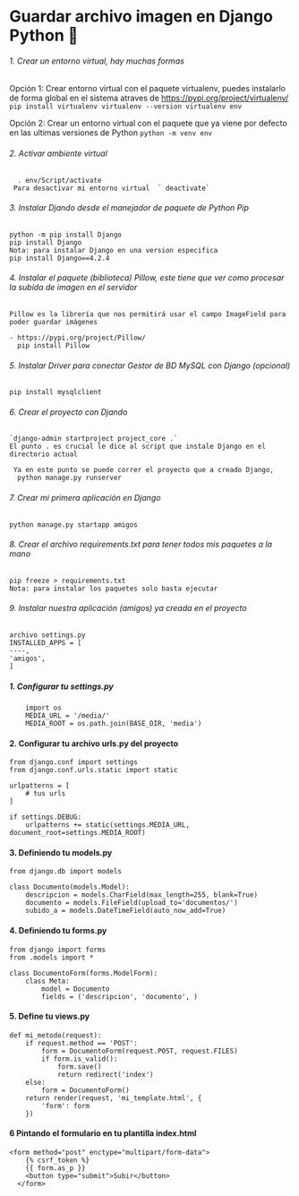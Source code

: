 # Guardar archivo imagen en Django Python 🐍

###### 1. Crear un entorno virtual, hay muchas formas

Opción 1: Crear entorno virtual con el paquete virtualenv, puedes instalarlo de forma global en el sistema atraves de https://pypi.org/project/virtualenv/
`	  
		  pip install virtualenv
		  virtualenv --version
		  virtualenv env
		 `

Opción 2: Crear un entorno virtual con el paquete que ya viene por defecto en las ultimas versiones de Python
`python -m venv env`

###### 2. Activar ambiente virtual

      . env/Script/activate
     Para desactivar mi entorno virtual  ` deactivate`

###### 3. Instalar Djando desde el manejador de paquete de Python Pip

    python -m pip install Django
    pip install Django
    Nota: para instalar Django en una version especifica
    pip install Django==4.2.4

###### 4. Instalar el paquete (biblioteca) Pillow, este tiene que ver como procesar la subida de imagen en el servidor

    Pillow es la librería que nos permitirá usar el campo ImageField para poder guardar imágenes

    - https://pypi.org/project/Pillow/
      pip install Pillow

###### 5. Instalar Driver para conectar Gestor de BD MySQL con Django (opcional)

    pip install mysqlclient

###### 6. Crear el proyecto con Djando

    `django-admin startproject project_core .`
    El punto . es crucial le dice al script que instale Django en el directorio actual

     Ya en este punto se puede correr el proyecto que a creado Django,
      python manage.py runserver

###### 7. Crear mi primera aplicación en Django

    python manage.py startapp amigos

###### 8. Crear el archivo requirements.txt para tener todos mis paquetes a la mano

    pip freeze > requirements.txt
    Nota: para instalar los paquetes solo basta ejecutar

###### 9. Instalar nuestra aplicación (amigos) ya creada en el proyecto

    archivo settings.py
    INSTALLED_APPS = [
    ----,
    'amigos',
    ]

##### 1. Configurar tu settings.py

    	import os
    	MEDIA_URL = '/media/'
    	MEDIA_ROOT = os.path.join(BASE_DIR, 'media')

#### 2. Configurar tu archivo urls.py del proyecto

    from django.conf import settings
    from django.conf.urls.static import static

    urlpatterns = [
    	# tus urls
    ]

    if settings.DEBUG:
    	urlpatterns += static(settings.MEDIA_URL, document_root=settings.MEDIA_ROOT)

#### 3. Definiendo tu models.py

    from django.db import models

    class Documento(models.Model):
    	descripcion = models.CharField(max_length=255, blank=True)
    	documento = models.FileField(upload_to='documentos/')
    	subido_a = models.DateTimeField(auto_now_add=True)

#### 4. Definiendo tu forms.py

    from django import forms
    from .models import *

    class DocumentoForm(forms.ModelForm):
    	class Meta:
    		model = Documento
    		fields = ('descripcion', 'documento', )

#### 5. Define tu views.py

    def mi_metodo(request):
    	if request.method == 'POST':
    		form = DocumentoForm(request.POST, request.FILES)
    		if form.is_valid():
    			form.save()
    			return redirect('index')
    	else:
    		form = DocumentoForm()
    	return render(request, 'mi_template.html', {
    		'form': form
    	})

#### 6 Pintando el formulario en tu plantilla index.html

    <form method="post" enctype="multipart/form-data">
    	{% csrf_token %}
    	{{ form.as_p }}
    	<button type="submit">Subir</button>
      </form>
